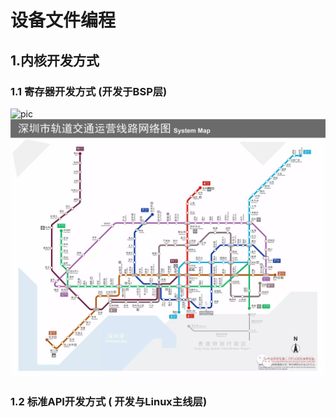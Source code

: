 <!--
 * @Description: 设备文件编程笔记
 * @Author: your name
 * @Date: 2019-09-15 22:58:56
 * @LastEditTime: 2019-09-16 17:46:03
 * @LastEditors: Please set LastEditors
 -->

# 设备文件编程

## 1.内核开发方式
### 1.1 寄存器开发方式 (__开发于BSP层__)

![pic](/e:/Git/LinuxStudy/LinuxDriver/块设备/szmetro.png)
![szmetro](https://github.com/TimChanCHN/pictures/raw/master/szmetro.png)


### 1.2 标准API开发方式  ( __开发与Linux主线层__)



